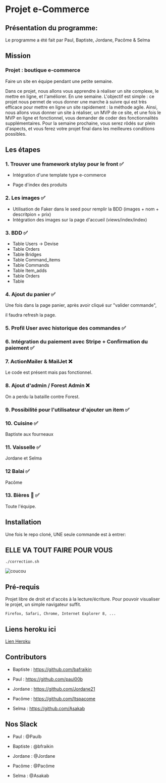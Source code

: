 # Projet e-Commerce

## Présentation du programme:
Le programme a été fait par Paul, Baptiste, Jordane, Pacôme & Selma



## Mission

### Projet : boutique e-commerce

Faire un site en équipe pendant une petite semaine.

Dans ce projet, nous allons vous apprendre à réaliser un site complexe, le mettre en ligne, et l'améliorer. En une semaine.
L'objectif est simple : ce projet nous permet de vous donner une marche à suivre qui est très efficace pour mettre en ligne un site rapidement : la méthode agile. Ainsi, nous allons vous donner un site à réaliser, un MVP de ce site, et une fois le MVP en ligne et fonctionnel, vous demander de coder des fonctionnalités supplémentaires. Pour la semaine prochaine, vous serez rôdés sur plein d'aspects, et vous ferez votre projet final dans les meilleures conditions possibles.



## Les étapes 


### 1. Trouver une framework stylay pour le front ✅

* Intégration d'une template type e-commerce

* Page d'index des produits 

 

### 2. Les images ✅

* Utilisation de Faker dans le seed pour remplir la BDD (images + nom + descritpion + prix)
* Intégration des images sur la page d'accueil (views/index/index) 

### 3. BDD ✅

* Table Users -> Devise
* Table Orders
* Table Bridges
* Table Command_items
* Table Commands
* Table Item_adds
* Table Orders
* Table 


### 4. Ajout du panier  ✅

Une fois dans la page panier, après avoir cliqué sur "valider commande", 

il faudra refresh la page.

### 5. Profil User avec historique des commandes ✅

### 6. Intégration du paiement avec Stripe + Confirmation du paiement ✅

### 7. ActionMailer & MailJet  ❌
Le code est présent mais pas fonctionnel.

### 8. Ajout d'admin / Forest Admin ❌

On a perdu la bataille contre Forest.

### 9. Possibilité pour l'utilisateur d'ajouter un item ✅


 
### 10. Cuisine ✅

Baptiste aux fourneaux 

### 11. Vaisselle ✅

Jordane et Selma 

### 12 Balai ✅

Pacôme

### 13. Bières 🍺  ✅

Toute l'équipe.


## Installation

Une fois le repo cloné, UNE seule commande est à entrer:

## ELLE VA TOUT FAIRE POUR VOUS


```
./correction.sh 
```

![coucou](https://media.giphy.com/media/FSsqs5x9MBVrq/giphy.gif)

## Pré-requis

Projet libre de droit et d'accès à la lecture/écriture. Pour pouvoir visualiser le projet, un simple navigateur suffit.

```
Firefox, Safari, Chrome, Internet Explorer 8, ...
```

## Liens heroku ici


[Lien Heroku](https://leschatons.herokuapp.com/)



## Contributors

* Baptiste : https://github.com/bafraikin

* Paul : https://github.com/paul00b

* Jordane : https://github.com/Jordane21

* Pacôme : https://github.com/Itspacome

* Selma : https://github.com/Asakab

## Nos Slack

* Paul : @Paulb

* Baptiste : @bfraikin

* Jordane : @Jordane

* Pacôme : @Pacôme

* Selma : @Asakab 
